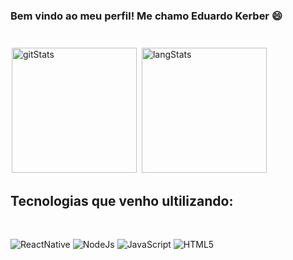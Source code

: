 ### Bem vindo ao meu perfil! Me chamo Eduardo Kerber 😄
#
<style>
    .stats {
        padding: 2px;
        height: 200px;
    }
</style>

<div>
    <img class="stats" src="https://github-readme-stats.vercel.app/api?username=EAKerber&show_icons=true&theme=github_dark" alt="gitStats">
    <img class= "stats" src="https://github-readme-stats.vercel.app/api/top-langs/?username=EAKerber&theme=github_dark" alt="langStats" >
</div>

## Tecnologias que venho ultilizando:
<br>

![ReactNative](https://img.shields.io/badge/React_Native-20232A?style=for-the-badge&logo=react&logoColor=61DAFB)
![NodeJs](https://img.shields.io/badge/Node.js-43853D?style=for-the-badge&logo=node.js&logoColor=white)
![JavaScript](https://img.shields.io/badge/JavaScript-F7DF1E?style=for-the-badge&logo=javascript&logoColor=black)
![HTML5](https://img.shields.io/badge/HTML5-E34F26?style=for-the-badge&logo=html5&logoColor=white)



